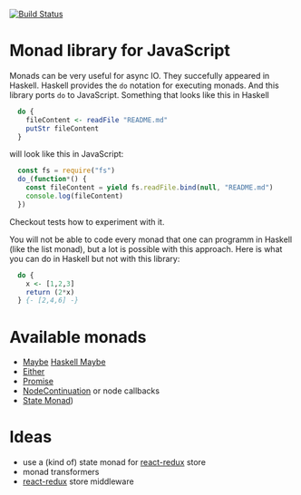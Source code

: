[![Build Status](https://travis-ci.org/coot/monadicjs.svg)](https://travis-ci.org/coot/monadicjs)

# Monad library for JavaScript

Monads can be very useful for async IO.  They succefully appeared in Haskell.
Haskell provides the `do` notation for executing monads.  And this library
ports `do` to JavaScript.  Something that looks like this in Haskell

```Haskell
  do {
    fileContent <- readFile "README.md"
    putStr fileContent
  }
```

will look like this in JavaScript:
```JavaScript
  const fs = require("fs")
  do_(function*() {
    const fileContent = yield fs.readFile.bind(null, "README.md")
    console.log(fileContent)
  })
```

Checkout tests how to experiment with it.

You will not be able to code every monad that one can programm in Haskell (like
the list monad), but a lot is possible with this approach.  Here is what you
can do in Haskell but not with this library:
```Haskell
  do {
    x <- [1,2,3]
    return (2*x)
  } {- [2,4,6] -}
```

# Available monads

* [Maybe](https://github.com/coot/monadicjs/blob/master/lib/maybe.js) [Haskell Maybe](https://wiki.haskell.org/Maybe)
* [Either](https://github.com/coot/monadicjs/blob/master/lib/either.js)
* [Promise](https://github.com/coot/monadicjs/blob/master/lib/promise.js)
* [NodeContinuation](https://github.com/coot/monadicjs/blob/master/lib/node-continuation.js) or node callbacks
* [State Monad](https://wiki.haskell.org/State_Monad))

# Ideas

* use a (kind of) state monad for [react-redux](https://github.com/reactjs/react-redux) store
* monad transformers
* [react-redux](https://github.com/reactjs/react-redux) store middleware

